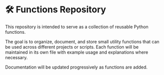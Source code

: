 # 🛠️ Functions Repository

This repository is intended to serve as a collection of reusable Python functions.

The goal is to organize, document, and store small utility functions that can be used across different projects or scripts. Each function will be maintained in its own file with example usage and explanations where necessary.

Documentation will be updated progressively as functions are added.

